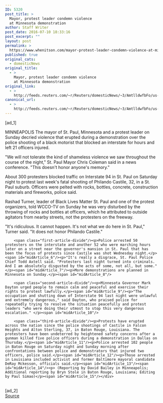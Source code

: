 ```yaml
---
ID: 5320
post_title: >
  Mayor, protest leader condemn violence
  at Minnesota demonstration
author: Staff Writer
post_date: 2016-07-10 18:33:16
post_excerpt: ""
layout: post
permalink: >
  https://www.whenitson.com/mayor-protest-leader-condemn-violence-at-minnesota-demonstration/
published: true
original_cats:
  - domesticNews
original_title:
  - >
    Mayor, protest leader condemn violence
    at Minnesota demonstration
original_link:
  - >
    http://feeds.reuters.com/~r/Reuters/domesticNews/~3/AmtlldwfbFo/us-usa-police-protests-idUSKCN0ZQ0V8
canonical_url:
  - >
    http://feeds.reuters.com/~r/Reuters/domesticNews/~3/AmtlldwfbFo/us-usa-police-protests-idUSKCN0ZQ0V8
---
```

 [ad_1]
<br><div id="articleText">
<span id="midArticle_start"/>

<span id="midArticle_0"/><span class="focusParagraph" readability="5"><p><span class="articleLocation">MINNEAPOLIS</span> The mayor of St. Paul, Minnesota and a protest leader on Sunday decried violence that erupted during a demonstration over the police shooting of a black motorist that blocked an interstate for hours and left 21 officers injured.</p></span><span id="midArticle_1"/><p>"We will not tolerate the kind of shameless violence we saw throughout the course of the night," St. Paul Mayor Chris Coleman said in a news conference. "This doesn't honor anyone's memory."</p><span id="midArticle_2"/><p>About 300 protesters blocked traffic on Interstate 94 in St. Paul on Saturday night to protest last week's fatal shooting of Philando Castile, 32, in a St. Paul suburb. Officers were pelted with rocks, bottles, concrete, construction materials and fireworks, police said.</p><span id="midArticle_3"/><p>Rashad Turner, leader of Black Lives Matter St. Paul and one of the protest organizers, told WCCO-TV on Sunday he was very disturbed by the throwing of rocks and bottles at officers, which he attributed to outside agitators from nearby streets, not the protesters on the freeway.</p><span id="midArticle_4"/><p>"It's ridiculous. It cannot happen. It's not what we do here in St. Paul," Turner said. "It does not honor Philando Castile."</p><span id="midArticle_5"/>
        
        <span class="first-article-divide"/><p>Police arrested 50 protesters on the interstate and another 52 who were marching hours later on a street near the governor's mansion in St. Paul that has been the focus of protests since Castile was shot Wednesday night.</p><span id="midArticle_6"/><p>"It's really a disgrace, St. Paul Police Chief Todd Axtell said. "Protesters last night turned into criminals. And I am absolutely disgusted by the acts of some, not all, but some."</p><span id="midArticle_7"/><p>More demonstrations are planned in Minnesota on Sunday.</p><span id="midArticle_8"/>
        
        <span class="second-article-divide"/><p>Minnesota Governor Mark Dayton urged people to remain calm and peaceful and exercise their rights to protest lawfully.</p><span id="midArticle_9"/><p>"The occupation and shutting down of Interstate 94 last night were unlawful and extremely dangerous," said Dayton, who praised police for repeatedly trying to resolve the situation peacefully and protest leaders "who were doing their utmost to stop this very dangerous escalation." </p><span id="midArticle_10"/>
        
        <span class="third-article-divide"/><p>Protests have erupted across the nation since the police shootings of Castile in Falcon Heights and Alton Sterling, 37, in Baton Rouge, Louisiana. The protesters have been undeterred by heightened safety concerns after a gunman killed five police officers during a demonstration in Dallas on Thursday.</p><span id="midArticle_11"/><p>Police arrested 102 people in Baton Rouge on Saturday night and Sunday morning after confrontations between police and demonstrators that injured two officers, police said.</p><span id="midArticle_12"/><p>Those arrested in Louisiana included activist and former Baltimore mayoral candidate DeRay Mckesson, officials said.</p><span id="midArticle_13"/><span id="midArticle_14"/><p> (Reporting by David Bailey in Minneapolis; Additional reporting by Bryn Stole in Baton Rouge, Louisiana; Editing by Paul Simao)</p><span id="midArticle_15"/></div>
<br>[ad_2]
<br><a href="http://feeds.reuters.com/~r/Reuters/domesticNews/~3/AmtlldwfbFo/us-usa-police-protests-idUSKCN0ZQ0V8">Source </a>